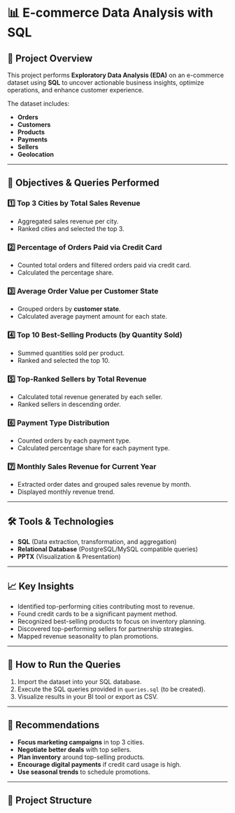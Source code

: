 # 📊 E-commerce Data Analysis with SQL

## 📌 Project Overview
This project performs **Exploratory Data Analysis (EDA)** on an e-commerce dataset using **SQL** to uncover actionable business insights, optimize operations, and enhance customer experience.

The dataset includes:
- **Orders**
- **Customers**
- **Products**
- **Payments**
- **Sellers**
- **Geolocation**

---

## 🎯 Objectives & Queries Performed

### 1️⃣ **Top 3 Cities by Total Sales Revenue**
- Aggregated sales revenue per city.
- Ranked cities and selected the top 3.

### 2️⃣ **Percentage of Orders Paid via Credit Card**
- Counted total orders and filtered orders paid via credit card.
- Calculated the percentage share.

### 3️⃣ **Average Order Value per Customer State**
- Grouped orders by **customer state**.
- Calculated average payment amount for each state.

### 4️⃣ **Top 10 Best-Selling Products (by Quantity Sold)**
- Summed quantities sold per product.
- Ranked and selected the top 10.

### 5️⃣ **Top-Ranked Sellers by Total Revenue**
- Calculated total revenue generated by each seller.
- Ranked sellers in descending order.

### 6️⃣ **Payment Type Distribution**
- Counted orders by each payment type.
- Calculated percentage share for each payment type.

### 7️⃣ **Monthly Sales Revenue for Current Year**
- Extracted order dates and grouped sales revenue by month.
- Displayed monthly revenue trend.

---

## 🛠️ Tools & Technologies
- **SQL** (Data extraction, transformation, and aggregation)
- **Relational Database** (PostgreSQL/MySQL compatible queries)
- **PPTX** (Visualization & Presentation)

---

## 📈 Key Insights
- Identified top-performing cities contributing most to revenue.
- Found credit cards to be a significant payment method.
- Recognized best-selling products to focus on inventory planning.
- Discovered top-performing sellers for partnership strategies.
- Mapped revenue seasonality to plan promotions.

---

## 🚀 How to Run the Queries
1. Import the dataset into your SQL database.
2. Execute the SQL queries provided in `queries.sql` (to be created).
3. Visualize results in your BI tool or export as CSV.

---

## 📌 Recommendations
- **Focus marketing campaigns** in top 3 cities.
- **Negotiate better deals** with top sellers.
- **Plan inventory** around top-selling products.
- **Encourage digital payments** if credit card usage is high.
- **Use seasonal trends** to schedule promotions.

---

## 📂 Project Structure
